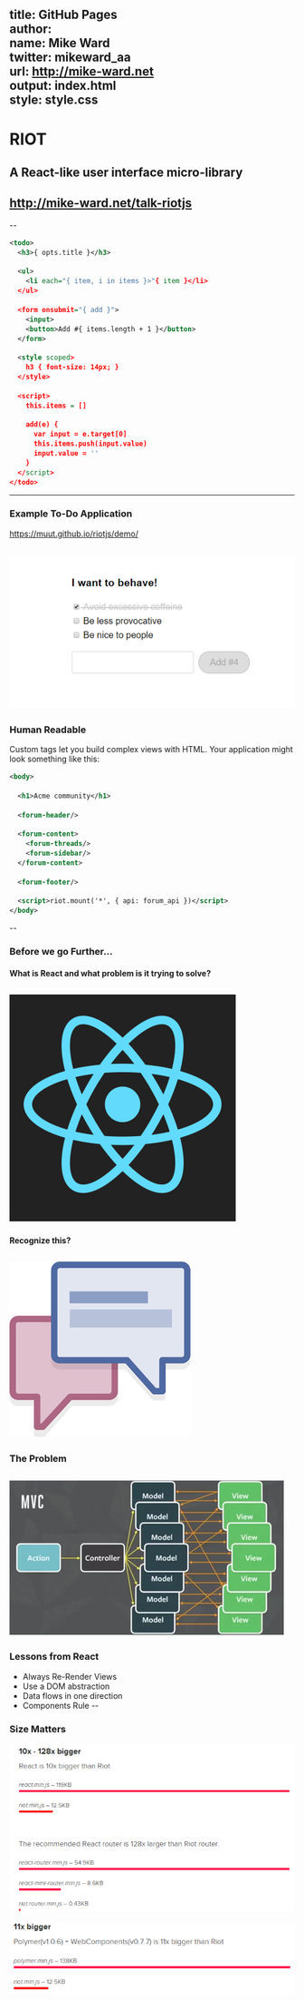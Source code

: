 title: GitHub Pages  
author:  
  name: Mike Ward  
  twitter: mikeward_aa  
  url: http://mike-ward.net  
output: index.html  
style: style.css  
--
# RIOT
## A React-like user interface micro-library
## http://mike-ward.net/talk-riotjs

--
```xml
<todo>
  <h3>{ opts.title }</h3>

  <ul>
    <li each="{ item, i in items }>"{ item }</li>
  </ul>

  <form onsubmit="{ add }">
    <input>
    <button>Add #{ items.length + 1 }</button>
  </form>

  <style scoped>
    h3 { font-size: 14px; }
  </style>

  <script>
    this.items = []

    add(e) {
      var input = e.target[0]
      this.items.push(input.value)
      input.value = ''
    }
  </script>
</todo>
```
---
### Example To-Do Application

https://muut.github.io/riotjs/demo/

![todo](todo.png)
--
### Human Readable

Custom tags let you build complex views with HTML. Your application might look something like this:

```xml
<body>

  <h1>Acme community</h1>

  <forum-header/>

  <forum-content>
    <forum-threads/>
    <forum-sidebar/>
  </forum-content>

  <forum-footer/>

  <script>riot.mount('*', { api: forum_api })</script>
</body>
```
--
### Before we go Further...

#### What is React and what problem is it trying to solve?

![center](react-logo.png)
--
#### Recognize this?

![center](facebook_chat.jpg)
--
### The Problem

![center](mvc-mess.png)
--
### Lessons from React

- Always Re-Render Views
- Use a DOM abstraction
- Data flows in one direction
- Components Rule
--
### Size Matters

![center](size-matters.png)

![center](size-matters-polymer.png)